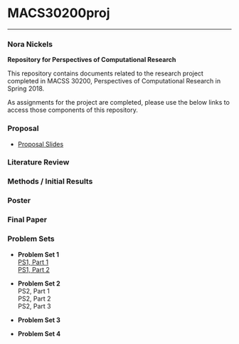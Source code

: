 # MACS30200proj  
_________________________
### Nora Nickels
**Repository for Perspectives of Computational Research**

This repository contains documents related to the research project completed in MACSS 30200, Perspectives of Computational Research in Spring 2018.

As assignments for the project are completed, please use the below links to access those components of this repository.

### Proposal
* [Proposal Slides](Proposal/NickelsProposal.pdf)  

### Literature Review

### Methods / Initial Results

### Poster

### Final Paper

### Problem Sets

* **Problem Set 1**  
[PS1, Part 1](ProblemSets/PS1/PS1_Part1.pdf)  
[PS1, Part 2](ProblemSets/PS1/PS1_Part2.pdf)  

* **Problem Set 2**  
PS2, Part 1  
PS2, Part 2  
PS2, Part 3  

* **Problem Set 3**  

* **Problem Set 4**  
